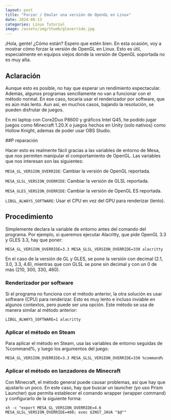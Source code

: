 ```yaml
---
layout: post
title: "Forzar / Emular una versión de OpenGL en Linux"
date: 2024-08-13
categories: Linux Tutorial
image: /assets/img/thumb/gloverride.jpg
---
```


¡Hola, gente! ¿Cómo están? Espero que estén bien. En esta ocasión, voy a mostrar cómo forzar la versión de OpenGL en Linux. Esto es útil, especialmente en equipos viejos donde la versión de OpenGL soportada no es muy alta.

## Aclaración

Aunque esto es posible, no hay que esperar un rendimiento espectacular. Además, algunos programas sencillamente no van a funcionar con el método normal. En ese caso, tocaría usar el renderizador por software, que es aún más lento. Aun así, en muchos casos, bajando la resolución, se pueden disfrutar de juegos.

En mi laptop con Core2Duo P8600 y gráficos Intel Q45, he podido jugar juegos como Minecraft 1.20.X o juegos hechos en Unity (solo nativos) como Hollow Knight, ademas de poder usar OBS Studio.

##P reparación

Hacer esto es realmente fácil gracias a las variables de entorno de Mesa, que nos permiten manipular el comportamiento de OpenGL. Las variables que nos interesan son las siguientes:

`MESA_GL_VERSION_OVERRIDE`: Cambiar la versión de OpenGL reportada.

`MESA_GLSL_VERSION_OVERRIDE`: Cambiar la versión de GLSL reportada.

`MESA_GLES_VERSION_OVERRIDE`: Cambiar la versión de OpenGL ES reportada.

`LIBGL_ALWAYS_SOFTWARE`: Usar el CPU en vez del GPU para renderizar (lento).

## Procedimiento

Simplemente declara la variable de entorno antes del comando del programa. Por ejemplo, si queremos ejecutar Alacritty, que pide OpenGL 3.3 y GLES 3.3, hay que poner:

```
MESA_GL_VERSION_OVERRIDE=3.3 MESA_GLSL_VERSION_OVERRIDE=330 alacritty
```

En el caso de la versión de GL y GLES, se pone la versión con decimal (2.1, 3.0, 3.3, 4.6), mientras que con GLSL se pone sin decimal y con un 0 de más (210, 300, 330, 460).

### Renderizador por software

Si el programa no funciona con el método anterior, la otra solución es usar software (CPU) para renderizar. Esto es muy lento e incluso inviable en algunos contextos, pero puede ser una opción. Este método se usa de manera similar al método anterior:

```
LIBGL_ALWAYS_SOFTWARE=1 alacritty
```


### Aplicar el método en Steam

Para aplicar el método en Steam, usa las variables de entorno seguidas de %command%, y luego los argumentos del juego:

```
MESA_GL_VERSION_OVERRIDE=3.3 MESA_GLSL_VERSION_OVERRIDE=330 %command%
```

### Aplicar el método en lanzadores de Minecraft

Con Minecraft, el método general puede causar problemas, así que hay que ajustarlo un poco. En este caso, hay que buscar un launcher (yo uso Prism Launcher) que permita establecer el comando wrapper (wrapper command) y configurarlo de la siguiente 
forma:

```
sh -c "export MESA_GL_VERSION_OVERRIDE=4.6 MESA_GLSL_VERSION_OVERRIDE=460; exec $INST_JAVA "$@""
```
